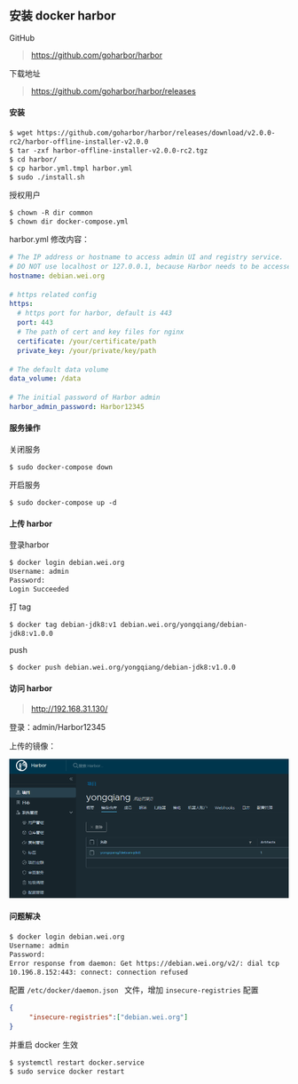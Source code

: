 ## 安装 docker harbor

GitHub

> https://github.com/goharbor/harbor

下载地址

> https://github.com/goharbor/harbor/releases

#### 安装

```shell
$ wget https://github.com/goharbor/harbor/releases/download/v2.0.0-rc2/harbor-offline-installer-v2.0.0
$ tar -zxf harbor-offline-installer-v2.0.0-rc2.tgz
$ cd harbor/
$ cp harbor.yml.tmpl harbor.yml
$ sudo ./install.sh
```

授权用户

```shell
$ chown -R dir common
$ chown dir docker-compose.yml
```

harbor.yml 修改内容：

```yml
# The IP address or hostname to access admin UI and registry service.
# DO NOT use localhost or 127.0.0.1, because Harbor needs to be accessed by external clients.
hostname: debian.wei.org

# https related config
https:
  # https port for harbor, default is 443
  port: 443
  # The path of cert and key files for nginx
  certificate: /your/certificate/path
  private_key: /your/private/key/path
  
# The default data volume
data_volume: /data

# The initial password of Harbor admin
harbor_admin_password: Harbor12345
```

#### 服务操作

关闭服务

```shell
$ sudo docker-compose down
```

开启服务

```shell
$ sudo docker-compose up -d
```

#### 上传 harbor

登录harbor

```shell
$ docker login debian.wei.org
Username: admin
Password:
Login Succeeded
```

打 tag

```shell
$ docker tag debian-jdk8:v1 debian.wei.org/yongqiang/debian-jdk8:v1.0.0
```

push 

```shell
$ docker push debian.wei.org/yongqiang/debian-jdk8:v1.0.0
```

#### 访问 harbor

> http://192.168.31.130/

登录：admin/Harbor12345

上传的镜像：

![1588936763884](assets/1588936763884.png)

#### 问题解决

```shell
$ docker login debian.wei.org
Username: admin
Password:
Error response from daemon: Get https://debian.wei.org/v2/: dial tcp 10.196.8.152:443: connect: connection refused
```

配置 `/etc/docker/daemon.json ` 文件，增加 `insecure-registries` 配置

```json
{
     "insecure-registries":["debian.wei.org"]
}
```

并重启 docker 生效

```shell
$ systemctl restart docker.service
$ sudo service docker restart
```

